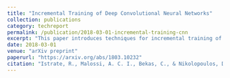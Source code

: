 ```yaml
---
title: "Incremental Training of Deep Convolutional Neural Networks"
collection: publications
category: techreport
permalink: /publication/2018-03-01-incremental-training-cnn
excerpt: "This paper introduces techniques for incremental training of deep convolutional neural networks to improve training efficiency over traditional methods."
date: 2018-03-01
venue: "arXiv preprint"
paperurl: "https://arxiv.org/abs/1803.10232"
citation: "Istrate, R., Malossi, A. C. I., Bekas, C., & Nikolopoulos, D. (2018). \"Incremental Training of Deep Convolutional Neural Networks.\" arXiv:1803.10232. https://arxiv.org/abs/1803.10232"
---
```

